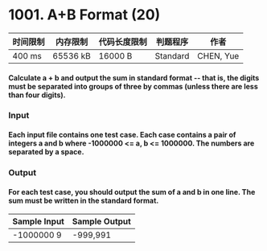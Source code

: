 # 1001. A+B Format (20)

<table>
<thead>
<th>时间限制</th><th>内存限制</th><th>代码长度限制</th><th>判题程序</th><th>作者</th>
</thead>
<tbody>
<tr><td>400 ms</td><td>65536 kB</td><td>16000 B</td><td>Standard</td><td>CHEN, Yue</td></tr></tbody>
</table>

#### Calculate a + b and output the sum in standard format -- that is, the digits must be separated into groups of three by commas (unless there are less than four digits).

### Input

#### Each input file contains one test case. Each case contains a pair of integers a and b where -1000000 <= a, b <= 1000000. The numbers are separated by a space.

### Output

#### For each test case, you should output the sum of a and b in one line. The sum must be written in the standard format.

<table>
<thead>
<th>Sample Input</th><th>Sample Output</th>
</thead>
<tbody>
<tr><td>-1000000 9</td><td>-999,991</td></tr></tbody>
</table>
